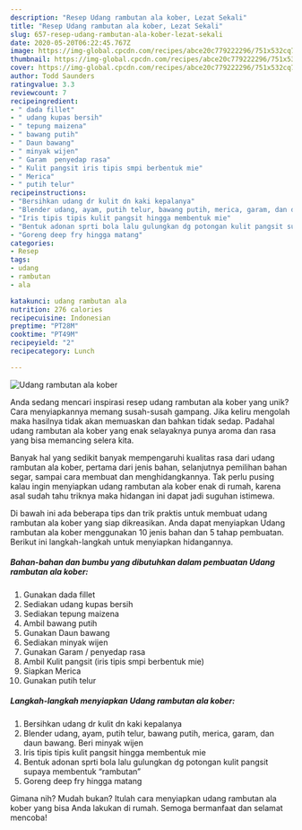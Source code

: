 ```yaml
---
description: "Resep Udang rambutan ala kober, Lezat Sekali"
title: "Resep Udang rambutan ala kober, Lezat Sekali"
slug: 657-resep-udang-rambutan-ala-kober-lezat-sekali
date: 2020-05-20T06:22:45.767Z
image: https://img-global.cpcdn.com/recipes/abce20c779222296/751x532cq70/udang-rambutan-ala-kober-foto-resep-utama.jpg
thumbnail: https://img-global.cpcdn.com/recipes/abce20c779222296/751x532cq70/udang-rambutan-ala-kober-foto-resep-utama.jpg
cover: https://img-global.cpcdn.com/recipes/abce20c779222296/751x532cq70/udang-rambutan-ala-kober-foto-resep-utama.jpg
author: Todd Saunders
ratingvalue: 3.3
reviewcount: 7
recipeingredient:
- " dada fillet"
- " udang kupas bersih"
- " tepung maizena"
- " bawang putih"
- " Daun bawang"
- " minyak wijen"
- " Garam  penyedap rasa"
- " Kulit pangsit iris tipis smpi berbentuk mie"
- " Merica"
- " putih telur"
recipeinstructions:
- "Bersihkan udang dr kulit dn kaki kepalanya"
- "Blender udang, ayam, putih telur, bawang putih, merica, garam, dan daun bawang. Beri minyak wijen"
- "Iris tipis tipis kulit pangsit hingga membentuk mie"
- "Bentuk adonan sprti bola lalu gulungkan dg potongan kulit pangsit supaya membentuk “rambutan”"
- "Goreng deep fry hingga matang"
categories:
- Resep
tags:
- udang
- rambutan
- ala

katakunci: udang rambutan ala 
nutrition: 276 calories
recipecuisine: Indonesian
preptime: "PT28M"
cooktime: "PT49M"
recipeyield: "2"
recipecategory: Lunch

---
```



![Udang rambutan ala kober](https://img-global.cpcdn.com/recipes/abce20c779222296/751x532cq70/udang-rambutan-ala-kober-foto-resep-utama.jpg)

Anda sedang mencari inspirasi resep udang rambutan ala kober yang unik? Cara menyiapkannya memang susah-susah gampang. Jika keliru mengolah maka hasilnya tidak akan memuaskan dan bahkan tidak sedap. Padahal udang rambutan ala kober yang enak selayaknya punya aroma dan rasa yang bisa memancing selera kita.

Banyak hal yang sedikit banyak mempengaruhi kualitas rasa dari udang rambutan ala kober, pertama dari jenis bahan, selanjutnya pemilihan bahan segar, sampai cara membuat dan menghidangkannya. Tak perlu pusing kalau ingin menyiapkan udang rambutan ala kober enak di rumah, karena asal sudah tahu triknya maka hidangan ini dapat jadi suguhan istimewa.




Di bawah ini ada beberapa tips dan trik praktis untuk membuat udang rambutan ala kober yang siap dikreasikan. Anda dapat menyiapkan Udang rambutan ala kober menggunakan 10 jenis bahan dan 5 tahap pembuatan. Berikut ini langkah-langkah untuk menyiapkan hidangannya.

<!--inarticleads1-->

##### Bahan-bahan dan bumbu yang dibutuhkan dalam pembuatan Udang rambutan ala kober:

1. Gunakan  dada fillet
1. Sediakan  udang kupas bersih
1. Sediakan  tepung maizena
1. Ambil  bawang putih
1. Gunakan  Daun bawang
1. Sediakan  minyak wijen
1. Gunakan  Garam / penyedap rasa
1. Ambil  Kulit pangsit (iris tipis smpi berbentuk mie)
1. Siapkan  Merica
1. Gunakan  putih telur




<!--inarticleads2-->

##### Langkah-langkah menyiapkan Udang rambutan ala kober:

1. Bersihkan udang dr kulit dn kaki kepalanya
1. Blender udang, ayam, putih telur, bawang putih, merica, garam, dan daun bawang. Beri minyak wijen
1. Iris tipis tipis kulit pangsit hingga membentuk mie
1. Bentuk adonan sprti bola lalu gulungkan dg potongan kulit pangsit supaya membentuk “rambutan”
1. Goreng deep fry hingga matang




Gimana nih? Mudah bukan? Itulah cara menyiapkan udang rambutan ala kober yang bisa Anda lakukan di rumah. Semoga bermanfaat dan selamat mencoba!
